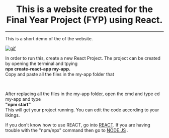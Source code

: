 
<h1 align="center">This is a website created for the Final Year Project (FYP) using React.</h1>

<hr>
<p>This is a short demo of the of the website.</p>
<a href="https://im3.ezgif.com/tmp/ezgif-3-a0d785459825.gif"><img src="https://im3.ezgif.com/tmp/ezgif-3-a0d785459825.gif" title="gif"/></a>
<br>
<p>In order to run this, create a new React Project. The project can be created by opening the terminal and tpying<br><strong>npx create-react-app my-app.</strong><br> Copy and paste all the files in the my-app folder that</p>
<br>
<p>After replacing all the files in the my-app folder, open the cmd and type cd my-app and type <br><strong>"npm start"</strong><br>This will get your project running. You can edit the code according to your likings.

<br>

<p>If you don't know how to use REACT, go into <a href="https://reactjs.org/docs/create-a-new-react-app.html">REACT</a>. If you are having trouble with the "npm/npx" command then go to <a href="https://nodejs.org/en/download/">NODE.JS</a> .</p>
